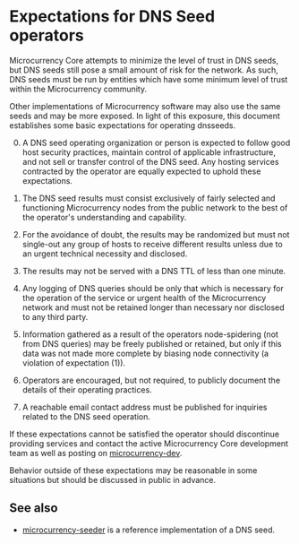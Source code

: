 Expectations for DNS Seed operators
====================================

Microcurrency Core attempts to minimize the level of trust in DNS seeds,
but DNS seeds still pose a small amount of risk for the network.
As such, DNS seeds must be run by entities which have some minimum
level of trust within the Microcurrency community.

Other implementations of Microcurrency software may also use the same
seeds and may be more exposed. In light of this exposure, this
document establishes some basic expectations for operating dnsseeds.

0. A DNS seed operating organization or person is expected to follow good
host security practices, maintain control of applicable infrastructure,
and not sell or transfer control of the DNS seed. Any hosting services
contracted by the operator are equally expected to uphold these expectations.

1. The DNS seed results must consist exclusively of fairly selected and
functioning Microcurrency nodes from the public network to the best of the
operator's understanding and capability.

2. For the avoidance of doubt, the results may be randomized but must not
single-out any group of hosts to receive different results unless due to an
urgent technical necessity and disclosed.

3. The results may not be served with a DNS TTL of less than one minute.

4. Any logging of DNS queries should be only that which is necessary
for the operation of the service or urgent health of the Microcurrency
network and must not be retained longer than necessary nor disclosed
to any third party.

5. Information gathered as a result of the operators node-spidering
(not from DNS queries) may be freely published or retained, but only
if this data was not made more complete by biasing node connectivity
(a violation of expectation (1)).

6. Operators are encouraged, but not required, to publicly document the
details of their operating practices.

7. A reachable email contact address must be published for inquiries
related to the DNS seed operation.

If these expectations cannot be satisfied the operator should
discontinue providing services and contact the active Microcurrency
Core development team as well as posting on
[microcurrency-dev](https://lists.linuxfoundation.org/mailman/listinfo/microcurrency-dev).

Behavior outside of these expectations may be reasonable in some
situations but should be discussed in public in advance.

See also
----------
- [microcurrency-seeder](https://github.com/sipa/microcurrency-seeder) is a reference implementation of a DNS seed.
